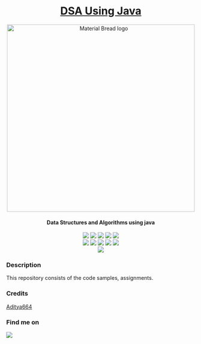 <h1 align="center" height="100%" width="100%"><u>DSA Using Java</u></h1>

<p align="center">
  <img width="500px" src="https://media0.giphy.com/media/L1R1tvI9svkIWwpVYr/giphy.gif?cid=ecf05e470hc6b0ovjuv15j7osf4leapfvs6mselldq09kk4t&rid=giphy.gif&ct=g" alt="Material Bread logo">
    <h4 align="center">Data Structures and Algorithms using java</h4>
</p>

<p align="center">
    <img src="https://img.shields.io/github/stars/Aditya664/Data-Structures-and-Algorithms-using-java?style=for-the-badge&color=orange">
    <img src="https://img.shields.io/github/forks/Aditya664/Data-Structures-and-Algorithms-using-java?style=for-the-badge&color=purple">
    <img src="https://img.shields.io/github/license/Aditya664/Data-Structures-and-Algorithms-using-java?style=for-the-badge&color=blue">
    <img src="https://img.shields.io/github/issues/Aditya664/Data-Structures-and-Algorithms-using-java?style=for-the-badge&color=red">
    <img src="https://img.shields.io/github/contributors/Aditya664/Data-Structures-and-Algorithms-using-java?style=for-the-badge&color=cyan">
<br>
    <img src="https://img.shields.io/badge/Author-Aditya Deshmukh-magenta?style=flat-square">
    <img src="https://img.shields.io/badge/Open%20Source-Yes-orange?style=flat-square">
    <img src="https://img.shields.io/badge/Maintained-Yes-cyan?style=flat-square">
    <img src="https://img.shields.io/badge/Made%20In-India-green?style=flat-square">
    <img src="https://img.shields.io/badge/Written%20In-Java-blue?style=flat-square">
<br>
    <img src="https://github-readme-stats.vercel.app/api/pin/?username=Aditya664&repo=Data-Structures-and-Algorithms-using-java&theme=synthwave">
</p>

### Description
This repository consists of the code samples, assignments.

### Credits 
<a href="https://github.com/Aditya664/Data-Structures-and-Algorithms-using-java">Aditya664</a>

### Find me on 
<a href="mailto:adityadeshmukh7350@gmail.com" target="_blank"><img src="https://img.shields.io/badge/Email-adityadeshmukh7350@gmail.com-blue?style=for-the-badge&logo=gmail"></a>

